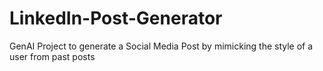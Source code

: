 # LinkedIn-Post-Generator
GenAI Project to generate a Social Media Post by mimicking the style of a user from past posts
